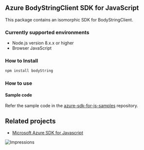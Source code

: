 ## Azure BodyStringClient SDK for JavaScript

This package contains an isomorphic SDK for BodyStringClient.

### Currently supported environments

- Node.js version 8.x.x or higher
- Browser JavaScript

### How to Install

```bash
npm install bodyString
```

### How to use

#### Sample code

Refer the sample code in the [azure-sdk-for-js-samples](https://github.com/Azure/azure-sdk-for-js-samples) repository.

## Related projects

- [Microsoft Azure SDK for Javascript](https://github.com/Azure/azure-sdk-for-js)


![Impressions](https://azure-sdk-impressions.azurewebsites.net/api/impressions/azure-sdk-for-js%2Fsdk%2Fcdn%2Farm-cdn%2FREADME.png)